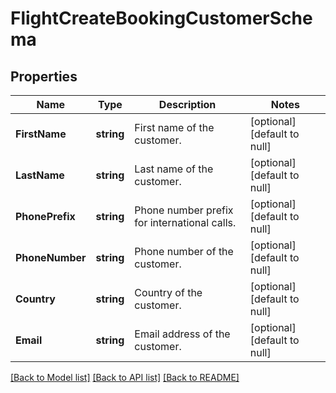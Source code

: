 # FlightCreateBookingCustomerSchema

## Properties
Name | Type | Description | Notes
------------ | ------------- | ------------- | -------------
**FirstName** | **string** | First name of the customer. | [optional] [default to null]
**LastName** | **string** | Last name of the customer. | [optional] [default to null]
**PhonePrefix** | **string** | Phone number prefix for international calls. | [optional] [default to null]
**PhoneNumber** | **string** | Phone number of the customer. | [optional] [default to null]
**Country** | **string** | Country of the customer. | [optional] [default to null]
**Email** | **string** | Email address of the customer. | [optional] [default to null]

[[Back to Model list]](../README.md#documentation-for-models) [[Back to API list]](../README.md#documentation-for-api-endpoints) [[Back to README]](../README.md)

